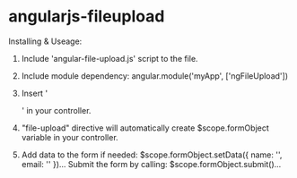 angularjs-fileupload
====================

Installing & Useage:

1)  Include 'angular-file-upload.js' script to the file.

2)  Include module dependency: angular.module('myApp', ['ngFileUpload'])

3)  Insert '<div class="file-upload"></div>' in your controller.

4)  "file-upload" directive will automatically create $scope.formObject variable in your controller.

5)  Add data to the form if needed: $scope.formObject.setData({ name: '', email: '' })...
    Submit the form by calling: $scope.formObject.submit()...
  

